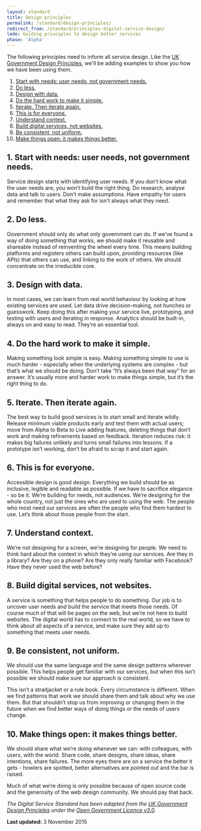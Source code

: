 ```yaml
---
layout: standard
title: Design principles
permalink: /standard/design-principles/
redirect_from: /standard/principles-digital-service-design/
lede: Guiding principles to design better services
phase: 'Alpha'
---
```

The following principles need to inform all service design. Like the [UK Government Design Principles](https://www.gov.uk/design-principles), we'll be adding examples to show you how we have been using them.

1. [Start with needs: user needs, not government needs.](#start-with-needs-user-needs-not-government-needs)
2. [Do less.](#do-less)
3. [Design with data.](#design-with-data)
4. [Do the hard work to make it simple.](#do-the-hard-work-to-make-it-simple)
5. [Iterate. Then iterate again.](#iterate-then-iterate-again)
6. [This is for everyone.](#this-is-for-everyone)
7. [Understand context.](#understand-context)
8. [Build digital services, not websites.](#build-digital-services-not-websites)
9. [Be consistent, not uniform.](#be-consistent-not-uniform)
10. [Make things open: it makes things better.](#make-things-open-it-makes-things-better)

## 1. Start with needs: user needs, not government needs.
Service design starts with identifying user needs. If you don’t know what the user needs are, you won’t build the right thing. Do research, analyse data and talk to users. Don’t make assumptions. Have empathy for users and remember that what they ask for isn't always what they need.

## 2. Do less.
Government should only do what only government can do. If we’ve found a way of doing something that works, we should make it reusable and shareable instead of reinventing the wheel every time. This means building platforms and registers others can build upon, providing resources (like APIs) that others can use, and linking to the work of others. We should concentrate on the irreducible core.

## 3. Design with data.
In most cases, we can learn from real world behaviour by looking at how existing services are used. Let data drive decision-making, not hunches or guesswork. Keep doing this after making your service live, prototyping, and testing with users and iterating in response. Analytics should be built-in, always on and easy to read. They’re an essential tool.

## 4. Do the hard work to make it simple.
Making something look simple is easy. Making something simple to use is much harder - especially when the underlying systems are complex - but that’s what we should be doing. Don’t take “It’s always been that way” for an answer. It’s usually more and harder work to make things simple, but it’s the right thing to do.

## 5. Iterate. Then iterate again.
The best way to build good services is to start small and iterate wildly. Release minimum viable products early and test them with actual users; move from Alpha to Beta to Live adding features, deleting things that don’t work and making refinements based on feedback. Iteration reduces risk: it makes big failures unlikely and turns small failures into lessons. If a prototype isn’t working, don’t be afraid to scrap it and start again.

## 6. This is for everyone.
Accessible design is good design. Everything we build should be as inclusive, legible and readable as possible. If we have to sacrifice elegance - so be it. We’re building for needs, not audiences. We’re designing for the whole country, not just the ones who are used to using the web. The people who most need our services are often the people who find them hardest to use. Let’s think about those people from the start.

## 7. Understand context.
We’re not designing for a screen, we’re designing for people. We need to think hard about the context in which they’re using our services. Are they in a library? Are they on a phone? Are they only really familiar with Facebook? Have they never used the web before?

## 8. Build digital services, not websites.
A service is something that helps people to do something. Our job is to uncover user needs and build the service that meets those needs. Of course much of that will be pages on the web, but we’re not here to build websites. The digital world has to connect to the real world, so we have to think about all aspects of a service, and make sure they add up to something that meets user needs.

## 9. Be consistent, not uniform.
We should use the same language and the same design patterns wherever possible. This helps people get familiar with our services, but when this isn’t possible we should make sure our approach is consistent.

This isn’t a straitjacket or a rule book. Every circumstance is different. When we find patterns that work we should share them and talk about why we use them. But that shouldn’t stop us from improving or changing them in the future when we find better ways of doing things or the needs of users change.

## 10. Make things open: it makes things better.
We should share what we’re doing whenever we can: with colleagues, with users, with the world. Share code, share designs, share ideas, share intentions, share failures. The more eyes there are on a service the better it gets - howlers are spotted, better alternatives are pointed out and the bar is raised.

Much of what we’re doing is only possible because of open source code and the generosity of the web design community. We should pay that back.

*The Digital Service Standard has been adapted from the [UK Government Design Principles](https://www.gov.uk/design-principles) under the [Open Government Licence v3.0](https://www.nationalarchives.gov.uk/doc/open-government-licence/version/3/).*

**Last updated:** 3 November 2015

